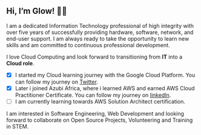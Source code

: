 ## Hi, I’m Glow! :woman_technologist:

I am a dedicated Information Technology professional of high integrity with over five years of successfully providing hardware, software, network, and end-user support. I am always ready to take the opportunity to learn new skills and am committed to continuous professional development.

I love Cloud Computing and look forward to transitioning from **IT** into a **Cloud role**.

- [x] I started my Cloud learning journey with the Google Cloud Platform. You can follow my journey on [Twitter](https://twitter.com/glo_bak/).
- [x] Later i joined Azubi Africa, where i learned AWS and earned AWS Cloud Practitioner Certificate. You can follow my journey on [linkedIn](https://www.linkedin.com/in/gloriaboakye/).
- [ ] I am currently learning towards AWS Solution Architect certification.

I am interested in Software Engineering, Web Development and looking forward to collaborate on Open Source Projects, Volunteering and Training in STEM.







<!---
Globak143/Globak143 is a ✨ special ✨ repository because its `README.md` (this file) appears on your GitHub profile.
You can click the Preview link to take a look at your changes.
--->
